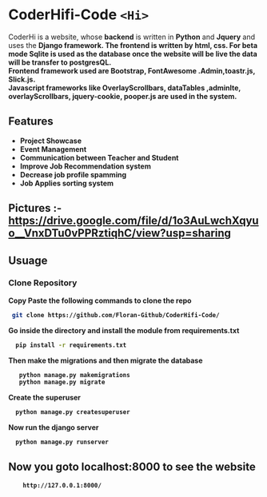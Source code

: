 # CoderHifi-Code `<Hi>`
CoderHi is a website, whose <b>backend</b> is written in <b>Python</b> and <b>Jquery</b>
and uses the <b>Django framework. The <b>frontend</b> is written by <b>html, css</b>. For
<b>beta mode Sqlite</b> is used as the database once the website will be live the
data will be transfer to <b>postgresQL</b>.<br>
Frontend framework used are <b>Bootstrap, FontAwesome .Admin,toastr.js,
Slick.js</b>.<br>
Javascript frameworks like <b>OverlayScrollbars, dataTables ,adminlte,
overlayScrollbars, jquery-cookie, pooper.js</b> are used in the system.
  
## Features
<ul>
  <li>Project Showcase
  <li>Event Management
  <li>Communication between Teacher and Student
  <li>Improve Job Recommendation system
  <li>Decrease job profile spamming
  <li>Job Applies sorting system
</ul>
  
## Pictures :- https://drive.google.com/file/d/1o3AuLwchXqyuo__VnxDTu0vPPRztiqhC/view?usp=sharing

## Usuage

### Clone Repository

Copy Paste the following commands to clone the repo

```bash
 git clone https://github.com/Floran-Github/CoderHifi-Code/
```
Go inside the directory and install the module from requirements.txt

```bash
  pip install -r requirements.txt
 ```
 
 Then make the migrations and then migrate the database
 
 ```bash
    python manage.py makemigrations
    python manage.py migrate
  ```
  
  Create the superuser 
  
  ```bash
    python manage.py createsuperuser
  ```
  
  Now run the django server
  
  ```bash
    python manage.py runserver
  ````
  
  <h2>Now you goto localhost:8000 to see the website</h2>
  
  ```bash
      http://127.0.0.1:8000/
  ```
  
